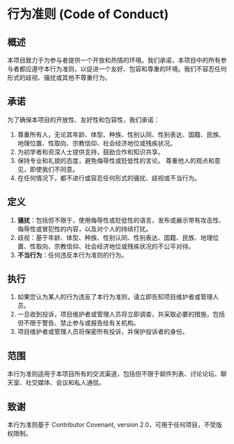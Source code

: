 # 行为准则 (Code of Conduct)
## 概述
本项目致力于为参与者提供一个开放和热情的环境。我们承诺，本项目中的所有参与者都应遵守本行为准则，以促进一个友好、包容和尊重的环境。我们不容忍任何形式的歧视、骚扰或其他不尊重行为。

## 承诺

为了确保本项目的开放性、友好性和包容性，我们承诺：

1. 尊重所有人，无论其年龄、体型、种族、性别认同、性别表达、国籍、民族、地理位置、性取向、宗教信仰、社会经济地位或残疾状况。
2. 为初学者和资深人士提供支持，鼓励合作和知识共享。
3. 保持专业和礼貌的态度，避免侮辱性或贬低性的言论。
   尊重他人的观点和意见，即使我们不同意。
4. 在任何情况下，都不进行或容忍任何形式的骚扰、歧视或不当行为。

## 定义

1. **骚扰**：包括但不限于，使用侮辱性或贬低性的语言，发布或展示带有攻击性、侮辱性或冒犯性的内容，以及对个人的持续打扰。
2. 歧视：基于年龄、体型、种族、性别认同、性别表达、国籍、民族、地理位置、性取向、宗教信仰、社会经济地位或残疾状况的不公平对待。
3. **不当行为**：任何违反本行为准则的行为。

## 执行

1. 如果您认为某人的行为违反了本行为准则，请立即告知项目维护者或管理人员。
2. 一旦收到投诉，项目维护者或管理人员将立即调查，并采取必要的措施，包括但不限于警告、禁止参与或报告给有关机构。
3. 项目维护者或管理人员将保密所有投诉，并保护投诉者的身份。

## 范围

本行为准则适用于本项目所有的交流渠道，包括但不限于邮件列表、讨论论坛、聊天室、社交媒体、会议和私人通信。

## 致谢

本行为准则基于 Contributor Covenant, version 2.0，可用于任何项目，不受版权限制。